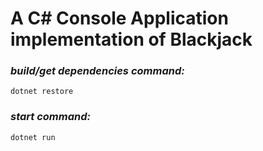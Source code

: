 # A C# Console Application implementation of Blackjack #  

### *build/get dependencies command:* ###

```
dotnet restore
```

### *start command:* ###

```
dotnet run
```